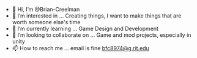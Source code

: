 - 👋 Hi, I’m @Brian-Creelman
- 👀 I’m interested in ... Creating things, I want to make things that are worth someone else's time
- 🌱 I’m currently learning ... Game Design and Development
- 💞️ I’m looking to collaborate on ... Game and mod projects, especially in unity
- 📫 How to reach me ... email is fine bfc8974@g.rit.edu

<!---
Brian-Creelman/Brian-Creelman is a ✨ special ✨ repository because its `README.md` (this file) appears on your GitHub profile.
You can click the Preview link to take a look at your changes.
--->
